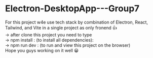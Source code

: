 # Electron-DesktopApp---Group7

For this project w4e use tech stack by combination of Electron, React, Tailwind, and Vite in a single project as only fronend 👍
<br>-> after clone this project you need to type
<br> -> npm install : (to install all dependencies):
<br> -> npm run dev : (to run and view this project on the browser)
<br> Hope you guys working on it well 😀


